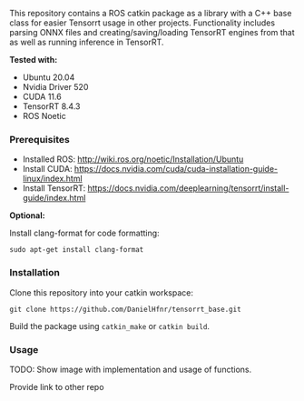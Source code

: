 

This repository contains a ROS catkin package as a library with a C++ base class for easier Tensorrt usage in other projects. Functionality includes parsing ONNX files and creating/saving/loading TensorRT engines from that as well as running inference in TensorRT.

**Tested with:**
- Ubuntu 20.04
- Nvidia Driver 520
- CUDA 11.6
- TensorRT 8.4.3
- ROS Noetic

### Prerequisites 

- Installed ROS: http://wiki.ros.org/noetic/Installation/Ubuntu
- Install CUDA: https://docs.nvidia.com/cuda/cuda-installation-guide-linux/index.html
- Install TensorRT: https://docs.nvidia.com/deeplearning/tensorrt/install-guide/index.html

**Optional:**

Install clang-format for code formatting: 
```
sudo apt-get install clang-format
```

### Installation


Clone this repository into your catkin workspace:

```
git clone https://github.com/DanielHfnr/tensorrt_base.git
```

Build the package using `catkin_make` or `catkin build`. 


### Usage

TODO: Show image with implementation and usage of functions.

Provide link to other repo